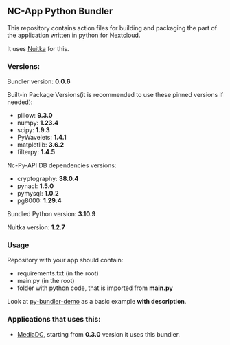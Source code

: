  ## NC-App Python Bundler

This repository contains action files for building and packaging the part of the application written in python for Nextcloud.

It uses [Nuitka](https://github.com/Nuitka/Nuitka) for this.

### Versions:

Bundler version: **0.0.6**

Built-in Package Versions(it is recommended to use these pinned versions if needed):

- pillow: **9.3.0**
- numpy: **1.23.4**
- scipy: **1.9.3**
- PyWavelets: **1.4.1**
- matplotlib: **3.6.2**
- filterpy: **1.4.5**

Nc-Py-API DB dependencies versions:

- cryptography: **38.0.4**
- pynacl: **1.5.0**
- pymysql: **1.0.2**
- pg8000: **1.29.4**

Bundled Python version: **3.10.9**

Nuitka version: **1.2.7**

### Usage

Repository with your app should contain:

- requirements.txt (in the root)
- main.py (in the root)
- folder with python code, that is imported from **main.py**

Look at [py-bundler-demo](https://github.com/cloud-py-api/py_bundler-demo) as a basic example **with description**.

### Applications that uses this:

- [MediaDC](https://github.com/andrey18106/mediadc), starting from **0.3.0** version it uses this bundler.
